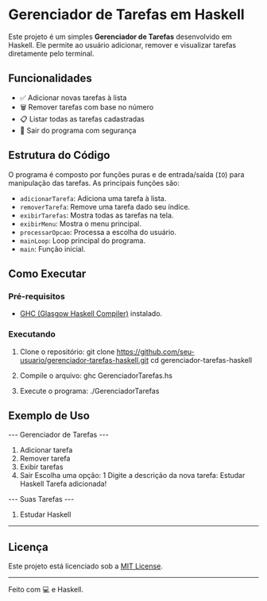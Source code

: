 # Gerenciador de Tarefas em Haskell

Este projeto é um simples **Gerenciador de Tarefas** desenvolvido em Haskell. Ele permite ao usuário adicionar, remover e visualizar tarefas diretamente pelo terminal.

## Funcionalidades

- ✅ Adicionar novas tarefas à lista  
- 🗑️ Remover tarefas com base no número  
- 📋 Listar todas as tarefas cadastradas  
- 🚪 Sair do programa com segurança  

## Estrutura do Código

O programa é composto por funções puras e de entrada/saída (`IO`) para manipulação das tarefas. As principais funções são:

- `adicionarTarefa`: Adiciona uma tarefa à lista.
- `removerTarefa`: Remove uma tarefa dado seu índice.
- `exibirTarefas`: Mostra todas as tarefas na tela.
- `exibirMenu`: Mostra o menu principal.
- `processarOpcao`: Processa a escolha do usuário.
- `mainLoop`: Loop principal do programa.
- `main`: Função inicial.

## Como Executar

### Pré-requisitos

- [GHC (Glasgow Haskell Compiler)](https://www.haskell.org/ghc/) instalado.

### Executando

1. Clone o repositório:
   git clone https://github.com/seu-usuario/gerenciador-tarefas-haskell.git
   cd gerenciador-tarefas-haskell

2. Compile o arquivo:
   ghc GerenciadorTarefas.hs

3. Execute o programa:
   ./GerenciadorTarefas

## Exemplo de Uso

--- Gerenciador de Tarefas ---
1. Adicionar tarefa
2. Remover tarefa
3. Exibir tarefas
4. Sair
Escolha uma opção: 1
Digite a descrição da nova tarefa: Estudar Haskell
Tarefa adicionada!

--- Suas Tarefas ---
1. Estudar Haskell
--------------------

## Licença

Este projeto está licenciado sob a [MIT License](LICENSE).

---

Feito com 💻 e Haskell.
